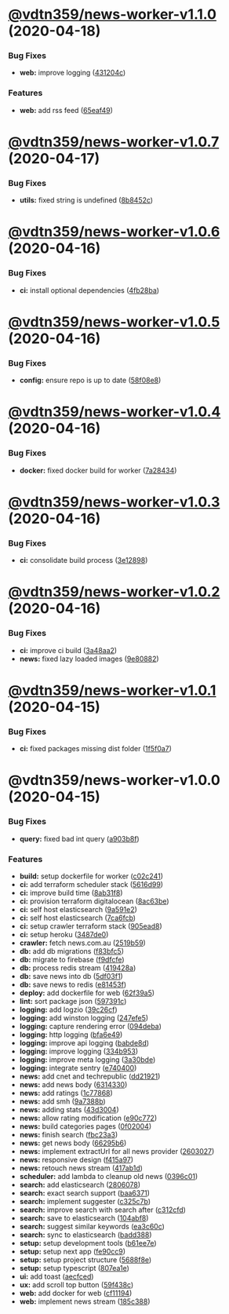 # [@vdtn359/news-worker-v1.1.0](https://github.com/vdtn359/vdtn359-news/compare/@vdtn359/news-worker-v1.0.7...@vdtn359/news-worker-v1.1.0) (2020-04-18)


### Bug Fixes

* **web:** improve logging ([431204c](https://github.com/vdtn359/vdtn359-news/commit/431204c5746263fbe8f420afa5598ba0ff87ba3c))


### Features

* **web:** add rss feed ([65eaf49](https://github.com/vdtn359/vdtn359-news/commit/65eaf4900fe2acacd011b985ada350a20b14f7a4))

# [@vdtn359/news-worker-v1.0.7](https://github.com/vdtn359/vdtn359-news/compare/@vdtn359/news-worker-v1.0.6...@vdtn359/news-worker-v1.0.7) (2020-04-17)


### Bug Fixes

* **utils:** fixed string is undefined ([8b8452c](https://github.com/vdtn359/vdtn359-news/commit/8b8452cb1f34934e12bb606125643bc416355041))

# [@vdtn359/news-worker-v1.0.6](https://github.com/vdtn359/vdtn359-news/compare/@vdtn359/news-worker-v1.0.5...@vdtn359/news-worker-v1.0.6) (2020-04-16)


### Bug Fixes

* **ci:** install optional dependencies ([4fb28ba](https://github.com/vdtn359/vdtn359-news/commit/4fb28baee7bb4b4fdf3a877ad025f6e36e6c7ac4))

# [@vdtn359/news-worker-v1.0.5](https://github.com/vdtn359/vdtn359-news/compare/@vdtn359/news-worker-v1.0.4...@vdtn359/news-worker-v1.0.5) (2020-04-16)


### Bug Fixes

* **config:** ensure repo is up to date ([58f08e8](https://github.com/vdtn359/vdtn359-news/commit/58f08e8059accb008ed61b17533ff6b8baa70bb2))

# [@vdtn359/news-worker-v1.0.4](https://github.com/vdtn359/vdtn359-news/compare/@vdtn359/news-worker-v1.0.3...@vdtn359/news-worker-v1.0.4) (2020-04-16)


### Bug Fixes

* **docker:** fixed docker build for worker ([7a28434](https://github.com/vdtn359/vdtn359-news/commit/7a28434634ae20dd83c3450db7860ecd323ca583))

# [@vdtn359/news-worker-v1.0.3](https://github.com/vdtn359/vdtn359-news/compare/@vdtn359/news-worker-v1.0.2...@vdtn359/news-worker-v1.0.3) (2020-04-16)


### Bug Fixes

* **ci:** consolidate build process ([3e12898](https://github.com/vdtn359/vdtn359-news/commit/3e128986aec63d4e1d5153e18a8e2e1ba1105e76))

# [@vdtn359/news-worker-v1.0.2](https://github.com/vdtn359/vdtn359-news/compare/@vdtn359/news-worker-v1.0.1...@vdtn359/news-worker-v1.0.2) (2020-04-16)


### Bug Fixes

* **ci:** improve ci build ([3a48aa2](https://github.com/vdtn359/vdtn359-news/commit/3a48aa27e7cbab824ca424120093ceaed7efe898))
* **news:** fixed lazy loaded images ([9e80882](https://github.com/vdtn359/vdtn359-news/commit/9e80882eb8652aea457fc55404abe83bfa74f772))

# [@vdtn359/news-worker-v1.0.1](https://github.com/vdtn359/vdtn359-news/compare/@vdtn359/news-worker-v1.0.0...@vdtn359/news-worker-v1.0.1) (2020-04-15)


### Bug Fixes

* **ci:** fixed packages missing dist folder ([1f5f0a7](https://github.com/vdtn359/vdtn359-news/commit/1f5f0a7521298540e02db0e41c860c4be028a5f3))

# @vdtn359/news-worker-v1.0.0 (2020-04-15)


### Bug Fixes

* **query:** fixed bad int query ([a903b8f](https://github.com/vdtn359/vdtn359-news/commit/a903b8f84706ff1879428dfc30b2533b423525d5))


### Features

* **build:** setup dockerfile for worker ([c02c241](https://github.com/vdtn359/vdtn359-news/commit/c02c2419bd95a5de3570b3207f026ca17e590c59))
* **ci:** add terraform scheduler stack ([5616d99](https://github.com/vdtn359/vdtn359-news/commit/5616d99072865327a38f4d6bb43538865a11bef4))
* **ci:** improve build time ([8ab31f8](https://github.com/vdtn359/vdtn359-news/commit/8ab31f80a5b45f8c527b2f97e79e0f7d00171335))
* **ci:** provision terraform digitalocean ([8ac63be](https://github.com/vdtn359/vdtn359-news/commit/8ac63befc697fc74680d0563ba84e35b015ca67a))
* **ci:** self host elasticsearch ([9a591e2](https://github.com/vdtn359/vdtn359-news/commit/9a591e2ef6c0a5207466c33e3da53da7ad6c35ea))
* **ci:** self host elasticsearch ([7ca6fcb](https://github.com/vdtn359/vdtn359-news/commit/7ca6fcbbac700f891289abdc05000c4347e47083))
* **ci:** setup crawler terraform stack ([905ead8](https://github.com/vdtn359/vdtn359-news/commit/905ead82d43663b8c0c44d22f2486f9e0c4c2551))
* **ci:** setup heroku ([3487de0](https://github.com/vdtn359/vdtn359-news/commit/3487de09ccdd52edf5cf6ee5fb22ad18b4f7f216))
* **crawler:** fetch news.com.au ([2519b59](https://github.com/vdtn359/vdtn359-news/commit/2519b59dbeae58044bf9ecbca49ac0c9458cbac8))
* **db:** add db migrations ([f83bfc5](https://github.com/vdtn359/vdtn359-news/commit/f83bfc5fc3ab943eaba79471c8cb3ff1ae24b558))
* **db:** migrate to firebase ([f9dfcfe](https://github.com/vdtn359/vdtn359-news/commit/f9dfcfec0718b29dafdcf73f17de1d2ce6c5cf0d))
* **db:** process redis stream ([419428a](https://github.com/vdtn359/vdtn359-news/commit/419428a1f200418a0592a2ba22b46bdff9efdd42))
* **db:** save news into db ([5df03f1](https://github.com/vdtn359/vdtn359-news/commit/5df03f1f38ae6a08fe4d7977b37a5b9906e68f7c))
* **db:** save news to redis ([e81453f](https://github.com/vdtn359/vdtn359-news/commit/e81453f2d33d28a78c2d6b7acb4f1e62db468f68))
* **deploy:** add dockerfile for web ([62f39a5](https://github.com/vdtn359/vdtn359-news/commit/62f39a5eae03012eadc1dfce56db3244c3b6213a))
* **lint:** sort package json ([597391c](https://github.com/vdtn359/vdtn359-news/commit/597391cc5439f7ddf012bae9d94962f92a6de1d6))
* **logging:** add logzio ([39c26cf](https://github.com/vdtn359/vdtn359-news/commit/39c26cf1a5efecc749ca32f9f442f8392394fad5))
* **logging:** add winston logging ([247efe5](https://github.com/vdtn359/vdtn359-news/commit/247efe54dd7c652b7672f6926254d4d6448c2b8f))
* **logging:** capture rendering error ([094deba](https://github.com/vdtn359/vdtn359-news/commit/094deba8e9ac2ad43eb06fc12acc2d8d9c18d348))
* **logging:** http logging ([bfa6e49](https://github.com/vdtn359/vdtn359-news/commit/bfa6e49b0fb61938577afc4f2fb780fb0bd08d95))
* **logging:** improve api logging ([babde8d](https://github.com/vdtn359/vdtn359-news/commit/babde8dc2586fb5589854449b584bd461db9a4e8))
* **logging:** improve logging ([334b953](https://github.com/vdtn359/vdtn359-news/commit/334b9532deb29bd001e31d4707faaecb5d03fb21))
* **logging:** improve meta logging ([3a30bde](https://github.com/vdtn359/vdtn359-news/commit/3a30bde8755ace304299dda9ff8b650c5e77d05d))
* **logging:** integrate sentry ([e740400](https://github.com/vdtn359/vdtn359-news/commit/e740400077d014ea7ae3fcb71db055edc8990278))
* **news:** add cnet and techrepublic ([dd21921](https://github.com/vdtn359/vdtn359-news/commit/dd219210adff54215fafc389745f7d550e3c652c))
* **news:** add news body ([6314330](https://github.com/vdtn359/vdtn359-news/commit/6314330e58e3125ff0c1e2a1bcc5f0ca21f12e0d))
* **news:** add ratings ([1c77868](https://github.com/vdtn359/vdtn359-news/commit/1c7786816a63191177d312c80d07775f362a0dfa))
* **news:** add smh ([9a7388b](https://github.com/vdtn359/vdtn359-news/commit/9a7388b818b9220868333331d613ac74b676cb27))
* **news:** adding stats ([43d3004](https://github.com/vdtn359/vdtn359-news/commit/43d30047bd783407df532896a4d432b830593934))
* **news:** allow rating modification ([e90c772](https://github.com/vdtn359/vdtn359-news/commit/e90c7726ce3de77768fd7e23ba0c25a5a9233521))
* **news:** build categories pages ([0f02004](https://github.com/vdtn359/vdtn359-news/commit/0f02004890c87f09ef84135d80aeef276c79165b))
* **news:** finish search ([fbc23a3](https://github.com/vdtn359/vdtn359-news/commit/fbc23a3c64f5d803ea99c2abb7cffd6fbaa2a910))
* **news:** get news body ([66295b6](https://github.com/vdtn359/vdtn359-news/commit/66295b6c37a623508bef18d59436c30523ebdb16))
* **news:** implement extractUrl for all news provider ([2603027](https://github.com/vdtn359/vdtn359-news/commit/2603027cc0e4c552d6a869e55177e57c88737681))
* **news:** responsive design ([f415a97](https://github.com/vdtn359/vdtn359-news/commit/f415a974f620c71afe11824691c48cb59705df96))
* **news:** retouch news stream ([417ab1d](https://github.com/vdtn359/vdtn359-news/commit/417ab1de0df80ce66be2a3f4b9304a400d2a2a66))
* **scheduler:** add lambda to cleanup old news ([0396c01](https://github.com/vdtn359/vdtn359-news/commit/0396c018da0216ad6953d480afb0ff0db6fca6fd))
* **search:** add elasticsearch ([2806078](https://github.com/vdtn359/vdtn359-news/commit/2806078c33536702c8d00890266653466279e1ee))
* **search:** exact search support ([baa6371](https://github.com/vdtn359/vdtn359-news/commit/baa63710b5522e756fa552f86d24d3bdf2d90204))
* **search:** implement suggester ([c325c7b](https://github.com/vdtn359/vdtn359-news/commit/c325c7b4a7dc381b122c7fb0fa535423630f7ff3))
* **search:** improve search with search after ([c312cfd](https://github.com/vdtn359/vdtn359-news/commit/c312cfddfdc7ace793f07450c0fe33ca498e4ee1))
* **search:** save to elasticsearch ([104abf8](https://github.com/vdtn359/vdtn359-news/commit/104abf8d9caeaf4641de58b26ca70ae14f937bec))
* **search:** suggest similar keywords ([ea3c60c](https://github.com/vdtn359/vdtn359-news/commit/ea3c60c198efa635649aab20992d7fb0f25655da))
* **search:** sync to elasticsearch ([badd388](https://github.com/vdtn359/vdtn359-news/commit/badd388e982f77b8e4807505dd76d0559cb4aaa8))
* **setup:** setup development tools ([b61ee7e](https://github.com/vdtn359/vdtn359-news/commit/b61ee7eff55919c15823d0d669bc70f99217781c))
* **setup:** setup next app ([fe90cc9](https://github.com/vdtn359/vdtn359-news/commit/fe90cc94969198a4aa935c2e24cb1c3455575bfc))
* **setup:** setup project structure ([5688f8e](https://github.com/vdtn359/vdtn359-news/commit/5688f8e92c22872aad104b31689af198e9033945))
* **setup:** setup typescript ([807ea1e](https://github.com/vdtn359/vdtn359-news/commit/807ea1e878e08bd3210cb888c990fa2ef1970d49))
* **ui:** add toast ([aecfced](https://github.com/vdtn359/vdtn359-news/commit/aecfceddf5e1dac3a261c9ee7a066fa43929f59b))
* **ux:** add scroll top button ([59f438c](https://github.com/vdtn359/vdtn359-news/commit/59f438c8f963023680e5dbb6bd01dfa0e355b255))
* **web:** add docker for web ([cf11194](https://github.com/vdtn359/vdtn359-news/commit/cf111949b946392a8d924abba329bdb99ba82f77))
* **web:** implement news stream ([185c388](https://github.com/vdtn359/vdtn359-news/commit/185c388ac4dd3f10d94275a9dbe0d4443fab8307))
